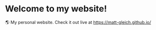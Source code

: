 # Welcome to my website!
🌎 My personal website. Check it out live at https://matt-gleich.github.io/
